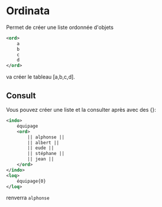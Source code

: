 # Ordinata
Permet de créer une liste ordonnée d'objets
```xml
<ord>
	a
	b
	c
	d
</ord>
```
va créer le tableau [a,b,c,d].  
## Consult
Vous pouvez créer une liste et la consulter après avec des {}:
```xml
<indo>
	équipage
	<ord>
		|| alphonse ||
		|| albert ||
		|| eude ||
		|| stéphane ||
		|| jean ||
	</ord>
</indo>
<loq>
	équipage{0}
</loq>
```
renverra ` alphonse `
